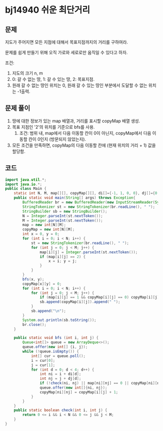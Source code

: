 # bj14940 쉬운 최단거리

## 문제

지도가 주어지면 모든 지점에 대해서 목표지점까지의 거리를 구하여라.

문제를 쉽게 만들기 위해 오직 가로와 세로로만 움직일 수 있다고 하자.

조건:

1) 지도의 크기 n, m
2) 0: 갈 수 없는 땅, 1: 갈 수 있는 땅, 2: 목표지점. 
3) 원래 갈 수 없는 땅인 위치는 0, 원래 갈 수 있는 땅인 부분에서 도달할 수 없는 위치는 -1출력.



## 문제 풀이

1. 땅에 대한 정보가 있는 map 배열과, 거리를 표시할 copyMap 배열 생성.
2. 목표 지점인 '2'의 위치를 기준으로 bfs를 사용. 
   1. 조건: 범위 내, map에서 다음 이동할 칸이 0이 아닌지, copyMap에서 다음 이동할 칸이 0인지 (방문되지 않았는지).
3. 모든 조건을 만족하면, copyMap의 다음 이동할 칸에 (현재 위치의 거리 + 1) 값을 할당함.



## 코드

```java
import java.util.*;
import java.io.*;
public class Main {
    static int N, M, map[][], copyMap[][], di[]={-1, 1, 0, 0}, dj[]={0, 0, -1, 1};
    public static void main(String[] args) throws Exception{
        BufferedReader br = new BufferedReader(new InputStreamReader(System.in));
        StringTokenizer st = new StringTokenizer(br.readLine(), " ");
        StringBuilder sb = new StringBuilder();
        N = Integer.parseInt(st.nextToken());
        M = Integer.parseInt(st.nextToken());
        map = new int[N][M];
        copyMap = new int[N][M];
        int x = 0, y = 0;
        for (int i = 0; i < N; i++) {
            st = new StringTokenizer(br.readLine(), " ");
            for (int j = 0; j < M; j++) {
                map[i][j] = Integer.parseInt(st.nextToken());
                if (map[i][j] == 2) {
                    x = i; y = j;
                }
            }
        }
        bfs(x, y);
        copyMap[x][y] = 0;
        for (int i = 0; i < N; i++) {
            for (int j = 0; j < M; j++) {
                if (map[i][j] == 1 && copyMap[i][j] == 0) copyMap[i][j] = -1;
                sb.append(copyMap[i][j]).append(" ");
            }
            sb.append("\n");
        }
        System.out.println(sb.toString());
        br.close();
    }

    public static void bfs (int i, int j) {
        Queue<int[]> queue = new ArrayDeque<>();
        queue.offer(new int[] {i, j});
        while (!queue.isEmpty()) {
            int[] cur = queue.poll();
            i = cur[0];
            j = cur[1];
            for (int d = 0; d < 4; d++) {
                int ni = i + di[d];
                int nj = j + dj[d];
                if (!check(ni, nj) || map[ni][nj] == 0 || copyMap[ni][nj] != 0) continue;
                queue.offer(new int[]{ni, nj});
                copyMap[ni][nj] = copyMap[i][j] + 1;
            }
        }
    }
    public static boolean check(int i, int j) {
        return 0 <= i && i < N && 0 <= j && j < M;
    }
}
```


